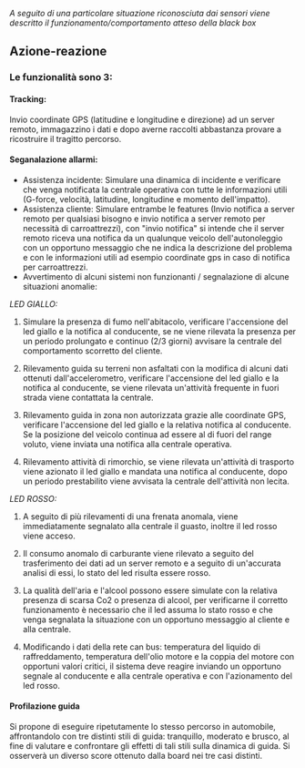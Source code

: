 _A seguito di una particolare situazione riconosciuta dai sensori viene descritto il funzionamento/comportamento atteso della black box_

## Azione-reazione
### Le funzionalità sono 3:
#### Tracking:
Invio coordinate GPS (latitudine e longitudine e direzione) ad un server remoto, immagazzino i dati e dopo averne raccolti abbastanza provare a ricostruire il tragitto percorso.
#### Seganalazione allarmi:
- Assistenza incidente:
Simulare una dinamica di incidente e verificare che venga notificata la centrale operativa con tutte le informazioni utili (G-force, velocità, latitudine, longitudine e momento dell'impatto).
- Assistenza cliente:
Simulare entrambe le features (Invio notifica a server remoto per qualsiasi bisogno e invio notifica a server remoto per necessità di carroattrezzi), con "invio notifica" si intende che il server remoto riceva una notifica da un qualunque veicolo dell'autonoleggio con un opportuno messaggio che ne indica la descrizione del problema e con le informazioni utili ad esempio coordinate gps in caso di notifica per carroattrezzi.
- Avvertimento di alcuni sistemi non funzionanti / segnalazione di alcune situazioni anomalie: 

_*LED GIALLO:*_

1) Simulare la presenza di fumo nell'abitacolo, verificare l'accensione del led giallo e la notifica al conducente, se ne viene rilevata la presenza per un periodo prolungato e continuo (2/3 giorni) avvisare la centrale del comportamento scorretto del cliente.

2) Rilevamento guida su terreni non asfaltati con la modifica di alcuni dati ottenuti dall'accelerometro, verificare l'accensione del led giallo e la notifica al conducente, se viene rilevata un'attività frequente in fuori strada viene contattata la centrale.

3) Rilevamento guida in zona non autorizzata grazie alle coordinate GPS, verificare l'accensione del led giallo e la relativa notifica al conducente. Se la posizione del veicolo continua ad essere al di fuori del range voluto, viene inviata una notifica alla centrale operativa.

4) Rilevamento attività di rimorchio, se viene rilevata un'attività di trasporto viene azionato il led giallo e mandata una notifica al conducente, dopo un periodo prestabilito viene avvisata la centrale dell'attività non lecita.

_*LED ROSSO:*_  

1) A seguito di più rilevamenti di una frenata anomala, viene immediatamente segnalato alla centrale il guasto, inoltre il led rosso viene acceso. 

2) Il consumo anomalo di carburante viene rilevato a seguito del trasferimento dei dati ad un server remoto e a seguito di un'accurata analisi di essi, lo stato del led risulta essere rosso.

3) La qualità dell'aria e l'alcool possono essere simulate con la relativa presenza di scarsa Co2 o presenza di alcool, per verificarne il corretto funzionamento è necessario che il led assuma lo stato rosso e che venga segnalata la situazione con un opportuno messaggio al cliente e alla centrale.

4) Modificando i dati della rete can bus: temperatura del liquido di raffreddamento, temperatura dell'olio motore e la coppia del motore con opportuni valori critici, il sistema deve reagire inviando un opportuno segnale al conducente e alla centrale operativa e con l'azionamento del led rosso.

#### Profilazione guida
Si propone di eseguire ripetutamente lo stesso percorso in automobile, affrontandolo con tre distinti stili di guida: tranquillo, moderato e brusco, al fine di valutare e confrontare gli effetti di tali stili sulla dinamica di guida. Si osserverà un diverso score ottenuto dalla board nei tre casi distinti.
